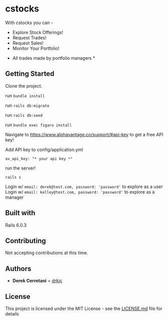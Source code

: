 # cstocks

With cstocks you can - 

- Explore Stock Offerings!
- Request Trades!
- Request Sales!
- Monitor Your Portfolio!

* All trades made by portfolio managers *

## Getting Started 

Clone the project. 

run 
```bundle install```

run 
```rails db:migrate```

run 
```rails db:seed```

run 
```bundle exec figaro install```

Navigate to https://www.alphavantage.co/support/#api-key to get a free API key!

Add API key to config/application.yml

```av_api_key: "* your api key *"```

run the server! 

```rails s```

Login w/ ```email: derek@test.com, password: 'password'``` to explore as a user
Login w/ ```email: kelley@test.com, password: 'password'``` to explore as a manager

## Built with 

Rails 6.0.3

## Contributing

Not accepting contributions at this time.

## Authors

* **Derek Cerretani** = [drkjc](https://github.com/drkjc)

## License

This project is licensed under the MIT License - see the [LICENSE.md](LICENSE.md) file for details